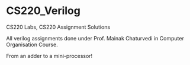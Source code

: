 # CS220_Verilog
CS220 Labs, CS220 Assignment Solutions

All verilog assignments done under Prof. Mainak Chaturvedi in Computer Organisation Course.

From an adder to a mini-processor!
